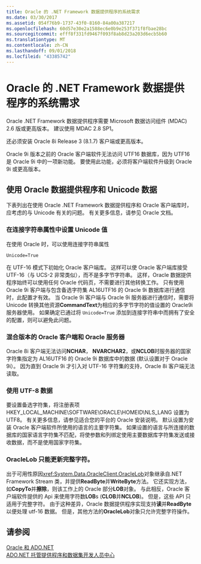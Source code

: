```yaml
---
title: Oracle 的 .NET Framework 数据提供程序的系统需求
ms.date: 03/30/2017
ms.assetid: 054f76b9-1737-43f0-8160-84a00a387217
ms.openlocfilehash: 60d57e30e2a1588ec6e0b9e253f371f8fbae28bc
ms.sourcegitcommit: efff8f331fd9467f093f8ab8d23a203d6ecb5b60
ms.translationtype: MT
ms.contentlocale: zh-CN
ms.lasthandoff: 09/01/2018
ms.locfileid: "43385742"
---
```

# <a name="system-requirements-for-the-net-framework-data-provider-for-oracle"></a>Oracle 的 .NET Framework 数据提供程序的系统需求
Oracle .NET Framework 数据提供程序需要 Microsoft 数据访问组件 (MDAC) 2.6 版或更高版本。 建议使用 MDAC 2.8 SP1。  
  
 还必须安装 Oracle 8i Release 3 (8.1.7) 客户端或更高版本。  
  
 Oracle 9i 版本之前的 Oracle 客户端软件无法访问 UTF16 数据库，因为 UTF16 是 Oracle 9i 中的一项新功能。 要使用此功能，必须将客户端软件升级到 Oracle 9i 或更高版本。  
  
## <a name="working-with-the-data-provider-for-oracle-and-unicode-data"></a>使用 Oracle 数据提供程序和 Unicode 数据  
 下表列出在使用 Oracle .NET Framework 数据提供程序和 Oracle 客户端库时，应考虑的与 Unicode 有关的问题。 有关更多信息，请参见 Oracle 文档。  
  
### <a name="setting-the-unicode-value-in-a-connection-string-attribute"></a>在连接字符串属性中设置 Unicode 值  
 在使用 Oracle 时，可以使用连接字符串属性  
  
```  
Unicode=True   
```  
  
 在 UTF-16 模式下初始化 Oracle 客户端库。 这样可以使 Oracle 客户端库接受 UTF-16（与 UCS-2 非常类似），而不是多字节字符串。 这样，Oracle 数据提供程序始终可以使用任何 Oracle 代码页，不需要进行其他转换工作。 只有使用 Oracle 9i 客户端与包含备选字符集 AL16UTF16 的 Oracle 9i 数据库进行通信时，此配置才有效。 当 Oracle 9i 客户端与 Oracle 9i 服务器进行通信时，需要将 Unicode 转换其他资源**CommandText**为相应的多字节字符的值设置的 Oracle9i 服务器使用。 如果确定已通过将 `Unicode=True` 添加到连接字符串中而拥有了安全的配置，则可以避免此问题。  
  
### <a name="mixing-versions-of-oracle-client-and-oracle-server"></a>混合版本的 Oracle 客户端和 Oracle 服务器  
 Oracle 8i 客户端无法访问**NCHAR**， **NVARCHAR2**，或**NCLOB**时服务器的国家字符集指定为 AL16UTF16 的 Oracle 9i 数据库中的数据 (默认设置对于 Oracle 9i）。 因为直到 Oracle 9i 才引入对 UTF-16 字符集的支持，Oracle 8i 客户端无法读取。  
  
### <a name="working-with-utf-8-data"></a>使用 UTF-8 数据  
 要设置备选字符集，将注册表项 HKEY_LOCAL_MACHINE\SOFTWARE\ORACLE\HOMEID\NLS_LANG 设置为 UTF8。 有关更多信息，请参见适合您的平台的 Oracle 安装说明。 默认设置为安装 Oracle 客户端软件所使用的语言的主要字符集。 如果设置的语言与所连接的数据库的国家语言字符集不匹配，将使参数和列绑定使用主要数据库字符集发送或接收数据，而不是使用国家字符集。  
  
### <a name="oraclelob-can-only-update-full-characters"></a>OracleLob 只能更新完整字符。  
 出于可用性原因<xref:System.Data.OracleClient.OracleLob>对象继承自.NET Framework Stream 类，并提供**ReadByte**并**WriteByte**方法。 它还实现方法，如**CopyTo**并**擦除**，则该工作上的 Oracle 部分**LOB**对象。 与此相反，Oracle 客户端软件提供的 Api 来使用字符数**LOB**s (**CLOB**并**NCLOB**)。 但是，这些 API 只适用于完整字符。 由于这种差异，Oracle 数据提供程序实现支持**读**并**ReadByte**以便处理 utf-16 数据。 但是，其他方法的**OracleLob**对象只允许完整字符操作。  
  
## <a name="see-also"></a>请参阅  
 [Oracle 和 ADO.NET](../../../../docs/framework/data/adonet/oracle-and-adonet.md)  
 [ADO.NET 托管提供程序和数据集开发人员中心](https://go.microsoft.com/fwlink/?LinkId=217917)
